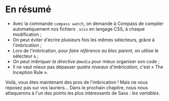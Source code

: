 # En résumé

* Avec la commande `compass watch`, on demande à Compass de compiler automatiquement nos fichiers `.scss` en langage CSS, à chaque modification ;
* On peut éviter d'écrire plusieurs fois les mêmes sélecteurs, grâce à l'*imbrication* ;
* Lors de l'imbrication, pour *faire référence au bloc parent*, on utilise le sélecteur `&` ;
* On peut *imbriquer la directive `@media`* pour mieux organiser son code ;
* Il ne vaut mieux pas dépasser *quatre niveaux d'imbrication*, c'est « The Inception Rule ».

Voilà, vous êtes maintenant des pros de l'imbrication ! Mais ne vous reposez pas sur vos lauriers... Dans le prochain chapitre, nous nous attaquerons à l'un des points les plus intéressants de Sass : *les variables*.